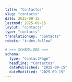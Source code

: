 ```yaml
---
title: "Contactos"
slug: "contacts"
date: 2025-09-15
lastmod: 2025-09-15
layout: "contacts"
type: "contacts"
translationKey: "contacts"
robots: "index,follow"

# === SCHEMA.ORG ===
schema:
  type: "ContactPage"
  headline: "Contactos"
  datePublished: "2025-09-15"
  dateModified: "2025-09-15"
---
```

